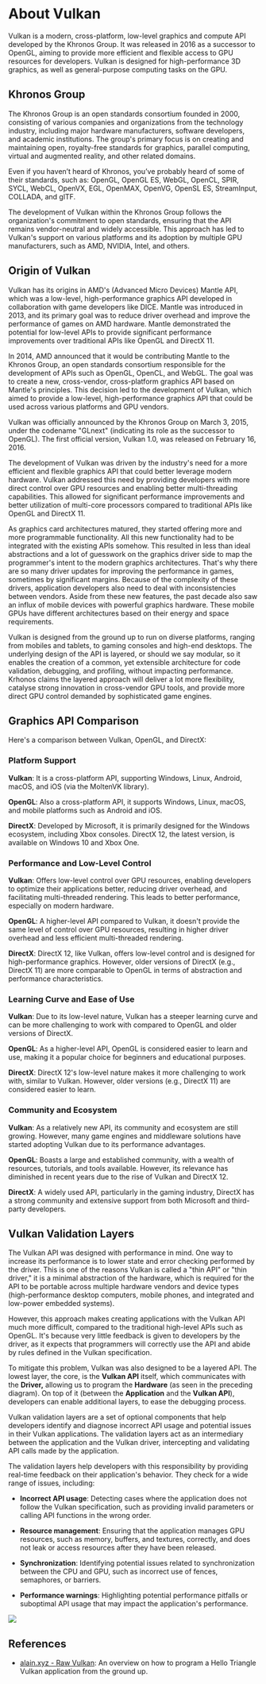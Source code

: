 # About Vulkan

Vulkan is a modern, cross-platform, low-level graphics and compute API developed by the Khronos Group. It was released in 2016 as a successor to OpenGL, aiming to provide more efficient and flexible access to GPU resources for developers. Vulkan is designed for high-performance 3D graphics, as well as general-purpose computing tasks on the GPU.

## Khronos Group

The Khronos Group is an open standards consortium founded in 2000, consisting of various companies and organizations from the technology industry, including major hardware manufacturers, software developers, and academic institutions. The group's primary focus is on creating and maintaining open, royalty-free standards for graphics, parallel computing, virtual and augmented reality, and other related domains.

Even if you haven’t heard of Khronos, you’ve probably heard of some of their standards, such as: OpenGL, OpenGL ES, WebGL, OpenCL, SPIR, SYCL, WebCL, OpenVX, EGL, OpenMAX, OpenVG, OpenSL ES, StreamInput, COLLADA, and glTF.

The development of Vulkan within the Khronos Group follows the organization's commitment to open standards, ensuring that the API remains vendor-neutral and widely accessible. This approach has led to Vulkan's support on various platforms and its adoption by multiple GPU manufacturers, such as AMD, NVIDIA, Intel, and others.

## Origin of Vulkan

Vulkan has its origins in AMD's (Advanced Micro Devices) Mantle API, which was a low-level, high-performance graphics API developed in collaboration with game developers like DICE. Mantle was introduced in 2013, and its primary goal was to reduce driver overhead and improve the performance of games on AMD hardware. Mantle demonstrated the potential for low-level APIs to provide significant performance improvements over traditional APIs like OpenGL and DirectX 11.

In 2014, AMD announced that it would be contributing Mantle to the Khronos Group, an open standards consortium responsible for the development of APIs such as OpenGL, OpenCL, and WebGL. The goal was to create a new, cross-vendor, cross-platform graphics API based on Mantle's principles. This decision led to the development of Vulkan, which aimed to provide a low-level, high-performance graphics API that could be used across various platforms and GPU vendors.

Vulkan was officially announced by the Khronos Group on March 3, 2015, under the codename "GLnext" (indicating its role as the successor to OpenGL). The first official version, Vulkan 1.0, was released on February 16, 2016.

The development of Vulkan was driven by the industry's need for a more efficient and flexible graphics API that could better leverage modern hardware. Vulkan addressed this need by providing developers with more direct control over GPU resources and enabling better multi-threading capabilities. This allowed for significant performance improvements and better utilization of multi-core processors compared to traditional APIs like OpenGL and DirectX 11.

As graphics card architectures matured, they started offering more and more programmable functionality. All this new functionality had to be integrated with the existing APIs somehow. This resulted in less than ideal abstractions and a lot of guesswork on the graphics driver side to map the programmer's intent to the modern graphics architectures. That's why there are so many driver updates for improving the performance in games, sometimes by significant margins. Because of the complexity of these drivers, application developers also need to deal with inconsistencies between vendors. Aside from these new features, the past decade also saw an influx of mobile devices with powerful graphics hardware. These mobile GPUs have different architectures based on their energy and space requirements.

Vulkan is designed from the ground up to run on diverse platforms, ranging from mobiles and tablets, to gaming consoles and high-end desktops. The underlying design of the API is layered, or should we say modular, so it enables the creation of a common, yet extensible architecture for code validation, debugging, and profiling, without impacting performance. Krhonos claims the layered approach will deliver a lot more flexibility, catalyse strong innovation in cross-vendor GPU tools, and provide more direct GPU control demanded by sophisticated game engines.

## Graphics API Comparison

Here's a comparison between Vulkan, OpenGL, and DirectX:

### Platform Support

**Vulkan**: It is a cross-platform API, supporting Windows, Linux, Android, macOS, and iOS (via the MoltenVK library).

**OpenGL**: Also a cross-platform API, it supports Windows, Linux, macOS, and mobile platforms such as Android and iOS.

**DirectX**: Developed by Microsoft, it is primarily designed for the Windows ecosystem, including Xbox consoles. DirectX 12, the latest version, is available on Windows 10 and Xbox One.

### Performance and Low-Level Control

**Vulkan**: Offers low-level control over GPU resources, enabling developers to optimize their applications better, reducing driver overhead, and facilitating multi-threaded rendering. This leads to better performance, especially on modern hardware.

**OpenGL**: A higher-level API compared to Vulkan, it doesn't provide the same level of control over GPU resources, resulting in higher driver overhead and less efficient multi-threaded rendering.

**DirectX**: DirectX 12, like Vulkan, offers low-level control and is designed for high-performance graphics. However, older versions of DirectX (e.g., DirectX 11) are more comparable to OpenGL in terms of abstraction and performance characteristics.

### Learning Curve and Ease of Use

**Vulkan**: Due to its low-level nature, Vulkan has a steeper learning curve and can be more challenging to work with compared to OpenGL and older versions of DirectX.

**OpenGL**: As a higher-level API, OpenGL is considered easier to learn and use, making it a popular choice for beginners and educational purposes.

**DirectX**: DirectX 12's low-level nature makes it more challenging to work with, similar to Vulkan. However, older versions (e.g., DirectX 11) are considered easier to learn.

### Community and Ecosystem

**Vulkan**: As a relatively new API, its community and ecosystem are still growing. However, many game engines and middleware solutions have started adopting Vulkan due to its performance advantages.

**OpenGL**: Boasts a large and established community, with a wealth of resources, tutorials, and tools available. However, its relevance has diminished in recent years due to the rise of Vulkan and DirectX 12.

**DirectX**: A widely used API, particularly in the gaming industry, DirectX has a strong community and extensive support from both Microsoft and third-party developers.

## Vulkan Validation Layers

The Vulkan API was designed with performance in mind. One way to increase its performance is to lower state and error checking performed by the driver. This is one of the reasons Vulkan is called a "thin API" or "thin driver," it is a minimal abstraction of the hardware, which is required for the API to be portable across multiple hardware vendors and device types (high-performance desktop computers, mobile phones, and integrated and low-power embedded systems).

However, this approach makes creating applications with the Vulkan API much more difficult, compared to the traditional high-level APIs such as OpenGL. It's because very little feedback is given to developers by the driver, as it expects that programmers will correctly use the API and abide by rules defined in the Vulkan specification.

To mitigate this problem, Vulkan was also designed to be a layered API. The lowest layer, the core, is the **Vulkan API** itself, which communicates with the **Driver,** allowing us to program the **Hardware** (as seen in the preceding diagram). On top of it (between the **Application** and the **Vulkan API**), developers can enable additional layers, to ease the debugging process.

Vulkan validation layers are a set of optional components that help developers identify and diagnose incorrect API usage and potential issues in their Vulkan applications. The validation layers act as an intermediary between the application and the Vulkan driver, intercepting and validating API calls made by the application.

The validation layers help developers with this responsibility by providing real-time feedback on their application's behavior. They check for a wide range of issues, including:

- **Incorrect API usage**: Detecting cases where the application does not follow the Vulkan specification, such as providing invalid parameters or calling API functions in the wrong order.

- **Resource management**: Ensuring that the application manages GPU resources, such as memory, buffers, and textures, correctly, and does not leak or access resources after they have been released.

- **Synchronization**: Identifying potential issues related to synchronization between the CPU and GPU, such as incorrect use of fences, semaphores, or barriers.

- **Performance warnings**: Highlighting potential performance pitfalls or suboptimal API usage that may impact the application's performance.

![](./static/vulkan_app.png)

## References

- [alain.xyz - Raw Vulkan](https://alain.xyz/blog/raw-vulkan#vertex-buffers): An overview on how to program a Hello Triangle Vulkan application from the ground up.